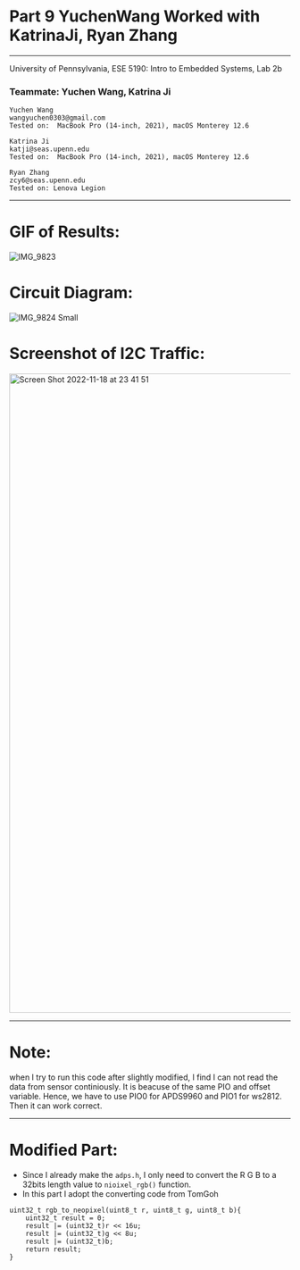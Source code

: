# Part 9 YuchenWang Worked with KatrinaJi, Ryan Zhang

---
University of Pennsylvania, ESE 5190: Intro to Embedded Systems, Lab 2b

### Teammate: Yuchen Wang, Katrina Ji

    Yuchen Wang
    wangyuchen0303@gmail.com
    Tested on:  MacBook Pro (14-inch, 2021), macOS Monterey 12.6
    
    Katrina Ji
    katji@seas.upenn.edu
    Tested on:  MacBook Pro (14-inch, 2021), macOS Monterey 12.6
    
    Ryan Zhang
    zcy6@seas.upenn.edu
    Tested on: Lenova Legion
---

# GIF of Results:

![IMG_9823](https://user-images.githubusercontent.com/105755054/202834649-bc8613e9-938f-4907-99f3-8f5073d41c6b.GIF)

# Circuit Diagram:

![IMG_9824 Small](https://user-images.githubusercontent.com/105755054/202834687-a750a89a-762c-4e21-876c-d2148004600b.jpeg)

# Screenshot of I2C Traffic:

<img width="1145" alt="Screen Shot 2022-11-18 at 23 41 51" src="https://user-images.githubusercontent.com/105755054/202834716-c41cc988-e840-4f1a-acb1-d7aaf688454e.png">

---
# Note:
  when I try to run this code after slightly modified, I find I can not read the data from sensor continiously. It is beacuse of the same PIO and offset variable. Hence, we have to use PIO0 for APDS9960 and PIO1 for ws2812. Then it can work correct.
  
---
# Modified Part:
- Since I already make the ```adps.h```, I only need to convert the R G B to a 32bits length value to ```nioixel_rgb()``` function.
- In this part I adopt the converting code from TomGoh
```
uint32_t rgb_to_neopixel(uint8_t r, uint8_t g, uint8_t b){
    uint32_t result = 0;
    result |= (uint32_t)r << 16u;
    result |= (uint32_t)g << 8u;
    result |= (uint32_t)b;
    return result;
}
```

